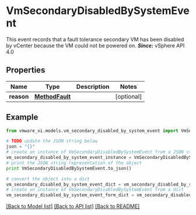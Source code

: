 # VmSecondaryDisabledBySystemEvent

This event records that a fault tolerance secondary VM has been disabled by vCenter because the VM could not be powered on.  ***Since:*** vSphere API 4.0 

## Properties
Name | Type | Description | Notes
------------ | ------------- | ------------- | -------------
**reason** | [**MethodFault**](MethodFault.md) |  | [optional] 

## Example

```python
from vmware_vi.models.vm_secondary_disabled_by_system_event import VmSecondaryDisabledBySystemEvent

# TODO update the JSON string below
json = "{}"
# create an instance of VmSecondaryDisabledBySystemEvent from a JSON string
vm_secondary_disabled_by_system_event_instance = VmSecondaryDisabledBySystemEvent.from_json(json)
# print the JSON string representation of the object
print VmSecondaryDisabledBySystemEvent.to_json()

# convert the object into a dict
vm_secondary_disabled_by_system_event_dict = vm_secondary_disabled_by_system_event_instance.to_dict()
# create an instance of VmSecondaryDisabledBySystemEvent from a dict
vm_secondary_disabled_by_system_event_form_dict = vm_secondary_disabled_by_system_event.from_dict(vm_secondary_disabled_by_system_event_dict)
```
[[Back to Model list]](../README.md#documentation-for-models) [[Back to API list]](../README.md#documentation-for-api-endpoints) [[Back to README]](../README.md)



